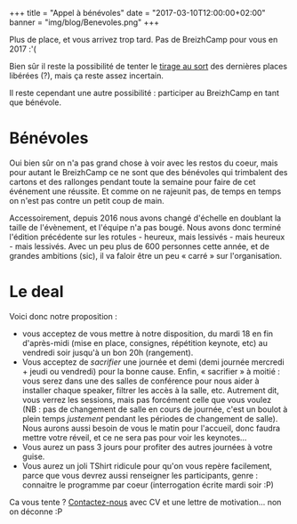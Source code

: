 +++
title = "Appel à bénévoles"
date = "2017-03-10T12:00:00+02:00"
banner = "img/blog/Benevoles.png"
+++

Plus de place, et vous arrivez trop tard. Pas de BreizhCamp pour vous en 2017 :'(

Bien sûr il reste la possibilité de tenter le [tirage au sort](https://twitter.com/breizhcamp/status/839155864850292736) 
des dernières places libérées (?), mais ça reste assez incertain.

Il reste cependant une autre possibilité : participer au BreizhCamp en tant que bénévole.

# Bénévoles

Oui bien sûr on n'a pas grand chose à voir avec les restos du coeur, mais pour autant le BreizhCamp ce ne sont que des bénévoles
qui trimbalent des cartons et des rallonges pendant toute la semaine pour faire de cet événement une réussite. Et comme on ne
rajeunit pas, de temps en temps on n'est pas contre un petit coup de main.

Accessoirement, depuis 2016 nous avons changé d'échelle en doublant la taille de l'évènement, et l'équipe n'a pas bougé. Nous avons donc terminé l'édition précédente sur les rotules - heureux, mais lessivés - mais heureux - mais lessivés. Avec un peu plus de 600 personnes cette année, et de grandes ambitions (sic), il va faloir être un peu « carré » sur l'organisation.

# Le deal

Voici donc notre proposition : 

* vous acceptez de vous mettre à notre disposition, du mardi 18 en fin d'après-midi (mise en place, consignes, 
répétition keynote, etc) au vendredi soir jusqu'à un bon 20h (rangement).
* Vous acceptez de _sacrifier_ une journée et demi (demi journée mercredi + jeudi ou vendredi) pour la bonne cause. Enfin, « sacrifier » à moitié :
vous serez dans une des salles de conférence pour nous aider à installer chaque speaker, filtrer les accès à la salle, etc. 
Autrement dit, vous verrez les sessions, mais pas forcément celle que vous voulez (NB : pas de changement de salle en cours de journée,
c'est un boulot à plein temps _justement_ pendant les périodes de changement de salle). Nous aurons aussi besoin de vous le matin pour l'accueil, donc faudra mettre votre réveil, et ce ne sera pas pour voir les keynotes…
* Vous aurez un pass 3 jours pour profiter des autres journées à votre guise.
* Vous aurez un joli TShirt ridicule pour qu'on vous repère facilement, parce que vous devrez aussi renseigner les participants,
genre : connaitre le programme par coeur (interrogation écrite mardi soir :P)

Ca vous tente ? [Contactez-nous](mailto:contact@breizhcamp.org) avec CV et une lettre de motivation… non on déconne :P
